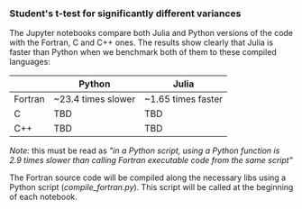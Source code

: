 ### Student's t-test for significantly different variances

The Jupyter notebooks compare both Julia and Python versions of the code with the Fortran, C and C++ ones. The results show clearly that Julia is faster than Python when we benchmark both of them to these compiled languages:

| |Python|Julia|
|-|------|-----|
|Fortran| ~23.4 times slower| ~1.65 times faster|
|C| TBD| TBD|
|C++| TBD| TBD|

_Note:_ this must be read as _"in a Python script, using a Python function is 2.9 times slower than calling Fortran executable code from the same script"_

The Fortran source code will be compiled along the necessary libs using a Python script (_compile_fortran.py_). This script will be called at the beginning of each notebook.
